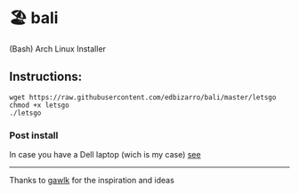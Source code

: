 # :beach_umbrella: bali

(Bash) Arch Linux Installer


## Instructions:

```shell
wget https://raw.githubusercontent.com/edbizarro/bali/master/letsgo
chmod +x letsgo
./letsgo
```
### Post install

In case you have a Dell laptop (wich is my case) [see](http://www.saminiir.com/configuring-arch-linux-on-dell-xps-15/)

---

Thanks to [gawlk](https://github.com/gawlk/alis) for the inspiration and ideas
